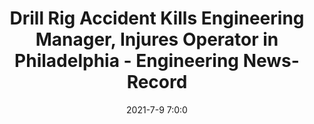 ---
"title": "Drill Rig Accident Kills Engineering Manager, Injures Operator in Philadelphia - Engineering News-Record"
"date": "2021-7-9 7:0:0"
"feed_name": "GOOGLENEWS"
"feed_website": "https://news.google.com/search?q=drilling%2Bincident&hl=en-US&gl=US&ceid=US:en"
"feed_rss": "https://news.google.com/rss/search?q=drilling%2Bincident&hl=en-US&gl=US&ceid=US:en"
"link": "https://www.enr.com/articles/52068-drill-rig-accident-kills-engineering-manager-injures-operator-in-philadelphia"
"file": "_posts/2021-7-9-7-0-0_GOOGLENEWS_fd40c5720771226c5faf47a253c4d680c70c0455.md"
"accident": "0"
"drilling": "0"
"dead": "0"
"injured": "0"
---